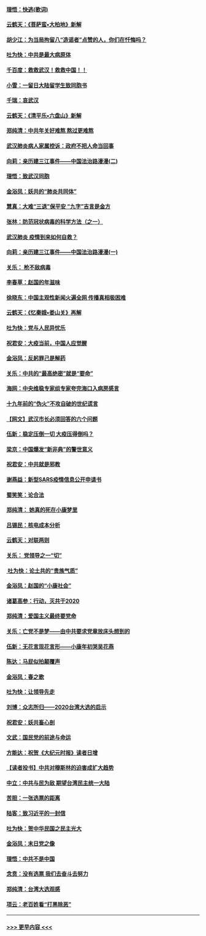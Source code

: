 #### [理悟：快逃(歌词)](../pages/nsc993/n11838083.md?t=02021211) 
#### [云鹤天：《菩萨蛮▪大柏地》新解](../pages/nsc993/n11838059.md?t=02021211) 
#### [胡少江：为当局拘留八“造谣者”点赞的人，你们在忏悔吗？](../pages/nsc993/n11836801.md?t=02021211) 
#### [吐为快：中共是最大病原体](../pages/nsc993/n11836748.md?t=02021211) 
#### [千百度：救救武汉！救救中国！！](../pages/nsc993/n11836145.md?t=02021211) 
#### [小雪：一留日大陆留学生致同胞书](../pages/nsc993/n11834624.md?t=02021211) 
#### [千瑞：哀武汉](../pages/nsc993/n11833647.md?t=02021211) 
#### [云鹤天：《清平乐▪六盘山》新解](../pages/nsc993/n11833611.md?t=02021211) 
#### [郑纯清：中共年关好难熬 熬过更难熬](../pages/nsc993/n11833489.md?t=02021211) 
#### [武汉肺炎病人家属控诉：政府不把人命当回事](../pages/nsc993/n11833205.md?t=02021211) 
#### [向莉：亲历建三江事件——中国法治路漫漫(二)](../pages/nsc993/n11829102.md?t=02021211) 
#### [理悟：致武汉同胞](../pages/nsc993/n11831522.md?t=02021211) 
#### [金浴凤：妖共的“肺炎共同体”](../pages/nsc993/n11829448.md?t=02021211) 
#### [慧真：大难“三退”保平安 “九字”吉言是金方](../pages/nsc993/n11829501.md?t=02021211) 
#### [张林：防范冠状病毒的科学方法（之一）](../pages/nsc993/n11828618.md?t=02021211) 
#### [武汉肺炎 疫情到来如何自救？](../pages/nsc993/n11827632.md?t=02021211) 
#### [向莉：亲历建三江事件——中国法治路漫漫(一)](../pages/nsc993/n11827190.md?t=02021211) 
#### [关乐： 枪不敌病毒](../pages/nsc993/n11826746.md?t=02021211) 
#### [李春草：赵国的年滋味](../pages/nsc993/n11826321.md?t=02021211) 
#### [徐晓东：中国主观性新闻火遍全网 传播真相极困难](../pages/nsc993/n11826508.md?t=02021211) 
#### [云鹤天：《忆秦娥▪娄山关》再解](../pages/nsc993/n11824682.md?t=02021211) 
#### [吐为快：党与人民异忧乐](../pages/nsc993/n11824660.md?t=02021211) 
#### [祝君安：大疫当前，中国人应觉醒](../pages/nsc993/n11821946.md?t=02021211) 
#### [金浴凤：反躬罪己是解药](../pages/nsc993/n11820280.md?t=02021211) 
#### [关乐：中共的“最高绝密”就是“要命”](../pages/nsc993/n11816946.md?t=02021211) 
#### [海网：中央维稳专家组专家夸完海口入病房感言](../pages/nsc993/n11815138.md?t=02021211) 
#### [十九年前的“伪火”不攻自破的世纪谎言](../pages/nsc993/n11813238.md?t=02021211) 
#### [【网文】武汉市长必须回答的六个问题](../pages/nsc993/n11813848.md?t=02021211) 
#### [伍新：稳定压倒一切 大疫压得倒吗？](../pages/nsc993/n11812634.md?t=02021211) 
#### [梁京：中国爆发“新非典”的警世意义](../pages/nsc993/n11812554.md?t=02021211) 
#### [祝君安：中共就是邪教](../pages/nsc993/n11812431.md?t=02021211) 
#### [谢燕益：新型SARS疫情信息公开申请书](../pages/nsc993/n11808840.md?t=02021211) 
#### [蜀笑笑：论合法](../pages/nsc993/n11808064.md?t=02021211) 
#### [郑纯清： 她真的死在小康梦里](../pages/nsc993/n11806623.md?t=02021211) 
#### [吕锡民：核电成本分析](../pages/nsc993/n11806284.md?t=02021211) 
#### [云鹤天：对联两则](../pages/nsc993/n11805957.md?t=02021211) 
#### [关乐： 党领导之一“切”](../pages/nsc993/n11804505.md?t=02021211) 
#### [ 吐为快：论土共的“贵族气质”](../pages/nsc993/n11804490.md?t=02021211) 
#### [金浴凤：赵国的“小康社会”](../pages/nsc993/n11804452.md?t=02021211) 
#### [诸葛高参：行动，灭共于2020](../pages/nsc993/n11804120.md?t=02021211) 
#### [郑纯清：爱国主义最终要党命](../pages/nsc993/n11802197.md?t=02021211) 
#### [关乐：亡党不是梦——由中共要求党章放床头想到的](../pages/nsc993/n11802156.md?t=02021211) 
#### [伍新：无花言现花言形——小康年初哭吴花燕](../pages/nsc993/n11800044.md?t=02021211) 
#### [陈达：马屁似拍颠覆声](../pages/nsc993/n11800010.md?t=02021211) 
#### [金浴凤：春之歌](../pages/nsc993/n11797687.md?t=02021211) 
#### [吐为快：让领导先走](../pages/nsc993/n11797512.md?t=02021211) 
#### [刘博：众志所归——2020台湾大选的启示](../pages/nsc993/n11796878.md?t=02021211) 
#### [祝君安：妖共畜心剖](../pages/nsc993/n11794273.md?t=02021211) 
#### [文武：国民党的前途与命运](../pages/nsc993/n11794198.md?t=02021211) 
#### [方能达：祝贺《大纪元时报》读者日增](../pages/nsc993/n11793807.md?t=02021211) 
#### [【读者投书】中共对穆斯林的迫害成扩大趋势](../pages/nsc993/n11791371.md?t=02021211) 
#### [中立：中共与民为敌 期望台湾民主统一大陆](../pages/nsc993/n11790392.md?t=02021211) 
#### [苦胆：一张选票的距离](../pages/nsc993/n11788914.md?t=02021211) 
#### [陆客：致习近平的一封信](../pages/nsc993/n11788867.md?t=02021211) 
#### [吐为快：贺中华民国之民主光大](../pages/nsc993/n11788618.md?t=02021211) 
#### [金浴凤：末日党之像](../pages/nsc993/n11787475.md?t=02021211) 
#### [理悟：中共不是中国](../pages/nsc993/n11787463.md?t=02021211) 
#### [念贲：没有选票  我们去奋斗去努力](../pages/nsc993/n11787398.md?t=02021211) 
#### [郑纯清：台湾大选观感](../pages/nsc993/n11786210.md?t=02021211) 
#### [项云：老百姓看“打黑除恶”](../pages/nsc993/n11785398.md?t=02021211) 

----
#### [ >>> 更早内容 <<< ](../indexes/nsc993-earlier.md)
